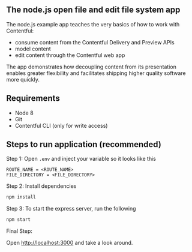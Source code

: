 ## The node.js open file and edit file system app

The node.js example app teaches the very basics of how to work with Contentful:

- consume content from the Contentful Delivery and Preview APIs
- model content
- edit content through the Contentful web app

The app demonstrates how decoupling content from its presentation enables greater flexibility and facilitates shipping higher quality software more quickly.

## Requirements

* Node 8
* Git
* Contentful CLI (only for write access)

## Steps to run application (recommended)

Step 1: Open `.env` and inject your variable so it looks like this

```
ROUTE_NAME = <ROUTE_NAME>
FILE_DIRECTORY = <FILE_DIRECTORY>
```

Step 2: Install dependencies

```bash
npm install
```

Step 3: To start the express server, run the following
```bash
npm start
```
Final Step:

Open [http://localhost:3000](http://localhost:3000) and take a look around.

